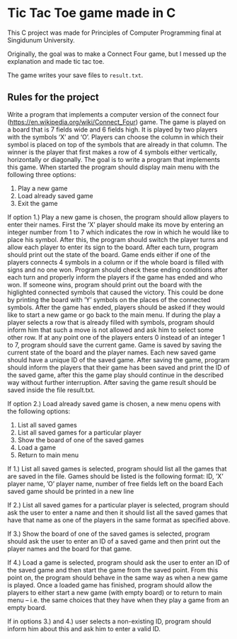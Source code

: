 # Tic Tac Toe game made in C
This C project was made for Principles of Computer Programming final at Singidunum University.

Originally, the goal was to make a Connect Four game, but I messed up the explanation and made tic tac toe.

The game writes your save files to `result.txt`.

## Rules for the project
Write a program that implements a computer version of the connect four  (https://en.wikipedia.org/wiki/Connect_Four) game. The game is played on a board that is 7 fields wide and 6 fields high. It is played by two players with the symbols ‘X’ and ‘O’. Players can choose the column in which their symbol is placed on top of the symbols that are already in that column. The winner is the player that first makes a row of 4 symbols either vertically, horizontally or diagonally. The goal is to write a program that implements this game. When started the program should display main menu with the following three options:

1. Play a new game
2. Load already saved game
3. Exit the game

If option 1.) Play a new game is chosen, the program should allow players to enter their names. First the ’X’ player should make its move by entering an integer number from 1 to 7 which indicates the row in which he would like to place his symbol. After this, the program should switch the player turns and allow each player to enter its sign to the board. After each turn, program should print out the state of the board. Game ends either if one of the players connects 4 symbols in a column or if the whole board is filled with signs and no one won. Program should check these ending conditions after each turn and properly inform the players if the game has ended and who won. If someone wins, program should print out the board with the higlighted connected symbols that caused the victory. This could be done by printing the board with ’Y’ symbols on the places of the connected symbols. After the game has ended, players should be asked if they would like to start a new game or go back to the main menu. If during the play a player selects a row that is already filled with symbols, program should inform him that such a move is not allowed and ask him to select some other row. If at any point one of the players enters 0 instead of an integer 1 to 7, program should save the current game. Game is saved by saving the current state of the board and the player names. Each new saved game should have a  unique ID of the saved game. After saving the game, program should inform the players that their game has been saved and print the ID of the saved game, after this the game play should continue in the described way without further interruption. After saving the game result should be saved inside the file result.txt.

If option 2.) Load already saved game is chosen, a new menu opens with the following options:

1. List all saved games
2. List all saved games for a particular player
3. Show the board of one of the saved games  
4. Load a game
5. Return to main menu

If 1.) List all saved games is selected, program should list all the games that are saved in the file. Games should be listed is the following format:  ID, ’X’ player name, ’O’ player name, number of free fields left on the board  Each saved game should be printed in a new line

If 2.) List all saved games for a particular player is selected, program should ask the user to enter a name and then it should list all the saved games that have that name as one of the players in the same format as specified above.

If 3.) Show the board of one of the saved games is selected, program should ask the user to enter an ID of a saved game and then print out the player names and the board for that game.

If 4.) Load a game is selected, program should ask the user to enter an ID of the saved game and then start the game from the saved point. From this point on, the program should behave in the same way as when a new game is played. Once a loaded game has finished, program should allow the players to either start a new game (with empty board) or to return to main menu – i.e. the same choices that they have when they play a game from an empty board.

If in options 3.) and 4.) user selects a non-existing ID, program should inform him about this and ask him to enter a valid ID. 
